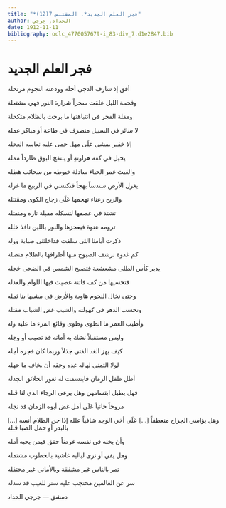 ```yaml
---
title: "*فجر العلم الجديد*. المقتبس 7(12)"
author: الحداد, جرجي
date: 1912-11-11
bibliography: oclc_4770057679-i_83-div_7.d1e2847.bib
---
```




#  فجر العلم الجديد 


 أفق إذ شارف الدجى أجله   وودعته النجوم مرتحله  

 وفحمة الليل علقت سحراً   شرارة النور فهي مشتعلة  

 ومقلة الفجر في انتباهتها   ما برحت بالظلام متكحلة  

 لا سائر في السبيل منصرف   في طاعة أو مباكر عمله  

 إلا خفير يمشي عَلَى مهل   حمى عليه نعاسه العجله  

 يحيل في كفه هراوتهِ   أو ينتفخ البوق طارداً ممله  

 والغيث غمر الحياء سادلة   خيوطه من سحائب هطله  

 يغزل الأرض سندساً بهجاً   فتكتسي في الربيع ما غزله  

 والريح رعناء تهجمها   عَلَى زجاج الكوى ومقتتله  

 تشتد في عصفها لتسكله   مقبلة تارة ومنفتله  

 ترومه عنوة فيعجزها   والنور باللين نافذ خلله  

 ذكرت أيامنا التي سلفت   فداخلتني صبابة ووله  

 كم غدوة نرشف الصبوح منها   أطرافها بالظلام متصلة  

 يدير كأس الطلى مشعشعة   فتصبح الشمس في الضحى خجله  

 فتحسيها من كف فاتنة   عصيت فيها اللوام والعذله  

 وحتى نخال النجوم هاوية   والأرض في مشيها بنا ثمله  

 ونحسب الدهر في كهولته   والشيب غض الشباب مقتله  

 وأطيب العمر ما انطوى وطوى   وقائع المرء ما عليه وله  

 وليس مستقبلاً نشك به   أمانه قد تصيب أو وجله  

 كيف يهز الغد الفتى جذلاً   وربما كان فجره أجله  

 لولا التمني لهاله غده   وحقه أن يخاف ما جهله  

 أطل طفل الزمان فابتسمت   له ثغور الخلائق الجذله  

 فهل يطيل ابتسامهن وهل   يرعى الرجاء الذي لنا قبله  

 مروحاً حانياً عَلَى أمل   غض أبوه الزمان قد نجله  

 وهل يؤاسي الجراح منعطفاً  [...]  عَلَى أخي الوجد شافياً علله   إذا جن الظلام أنسه  [...]  بالبدر أو حمل الصبا قبله 

 وأن يخنه في نفسه عرضاً   حقق فيمن يحبه أمله  

 وهل يفي أو نرى لياليه   غاشية بالخطوب مشتمله  

 تمر بالناس غير مشفقة   وبالأماني غير محتفله  

 سر عن العالمين محتجب   عليه ستر للغيب قد سدله  

 دمشق  —  جرجي  الحداد 
